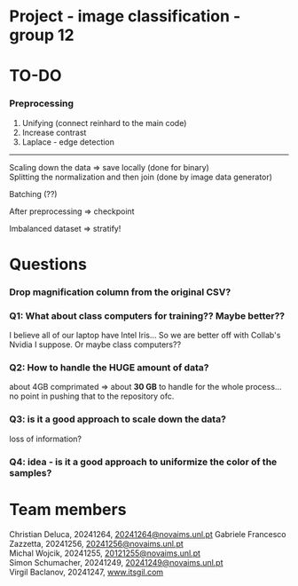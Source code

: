 # Project - image classification - group 12

# TO-DO

### Preprocessing
1. Unifying (connect reinhard to the main code)
2. Increase contrast
3. Laplace - edge detection

-----
Scaling down the data => save locally (done for binary)  
Splitting the normalization and then join (done by image data generator)  

Batching (??)  

After preprocessing => checkpoint    

Imbalanced dataset => stratify!  


# Questions

### Drop magnification column from the original CSV?

### Q1: What about class computers for training?? Maybe better??
I believe all of our laptop have Intel Iris... So we are better off with Collab's Nvidia I suppose. Or maybe class computers??

### Q2: How to handle the HUGE amount of data?
about 4GB comprimated => about **30 GB** to handle for the whole process... no point in pushing that to the repository ofc.

### Q3: is it a good approach to scale down the data?
loss of information?

### Q4: idea - is it a good approach to uniformize the color of the samples?

# Team members

Christian Deluca, 20241264, 20241264@novaims.unl.pt 
   Gabriele Francesco Zazzetta, 20241256, 20241256@novaims.unl.pt    
Michal Wojcik, 20241255, 20121255@novaims.unl.pt    
Simon Schumacher, 20241249, 20241249@novaims.unl.pt    
Virgil Baclanov, 20241247, www.itsgil.com    
